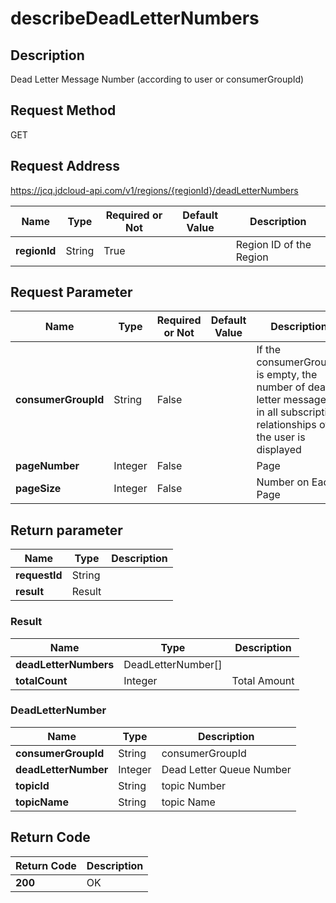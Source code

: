 # describeDeadLetterNumbers


## Description
Dead Letter Message Number (according to user or consumerGroupId)

## Request Method
GET

## Request Address
https://jcq.jdcloud-api.com/v1/regions/{regionId}/deadLetterNumbers

|Name|Type|Required or Not|Default Value|Description|
|---|---|---|---|---|
|**regionId**|String|True| |Region ID of the Region|

## Request Parameter
|Name|Type|Required or Not|Default Value|Description|
|---|---|---|---|---|
|**consumerGroupId**|String|False| |If the consumerGroupId is empty, the number of dead letter messages in all subscription relationships of the user is displayed|
|**pageNumber**|Integer|False| |Page|
|**pageSize**|Integer|False| |Number on Each Page|


## Return parameter
|Name|Type|Description|
|---|---|---|
|**requestId**|String| |
|**result**|Result| |

### Result
|Name|Type|Description|
|---|---|---|
|**deadLetterNumbers**|DeadLetterNumber[]| |
|**totalCount**|Integer|Total Amount|
### DeadLetterNumber
|Name|Type|Description|
|---|---|---|
|**consumerGroupId**|String|consumerGroupId|
|**deadLetterNumber**|Integer|Dead Letter Queue Number|
|**topicId**|String|topic Number|
|**topicName**|String|topic Name|

## Return Code
|Return Code|Description|
|---|---|
|**200**|OK|
